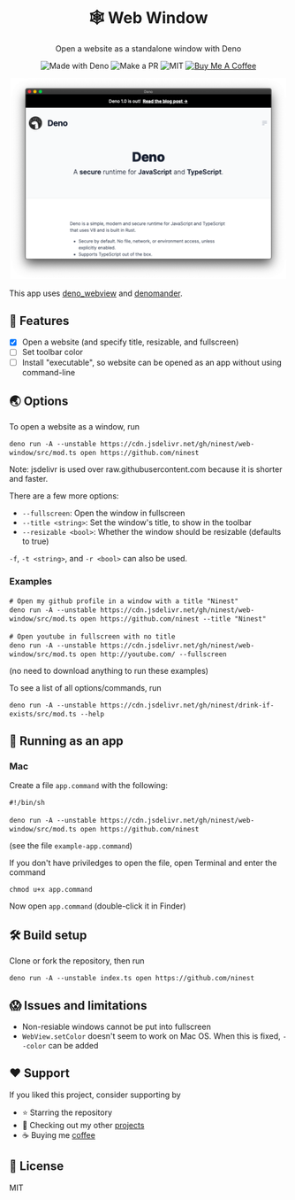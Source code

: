 <h1 align="center">🕸 Web Window</h1>
<p align="center">Open a website as a standalone window with Deno


<p align="center">
  <img src="https://img.shields.io/badge/Made%20With-Deno-black?style=flat-square&" alt="Made with Deno" />
  <img src="https://img.shields.io/badge/PRs-welcome-brightgreen.svg?style=flat-square" alt="Make a PR" />
  <img src="https://img.shields.io/github/license/ninest/web-window?style=flat-square" alt="MIT" />

  <a href="https://www.buymeacoffee.com/ninest">
    <img src="https://img.shields.io/badge/Donate-Buy%20Me%20A%20Coffee-orange.svg?style=flat-square" alt="Buy Me A Coffee">
  </a>
</p>

<p align="center"><img alt="Demo" width="500" src="./readme-assets/demo-new.png" /><p>

This app uses [deno_webview](https://github.com/eliassjogreen/deno_webview) and [denomander](https://github.com/siokas/denomander).

## 🚀 Features
- [x] Open a website (and specify title, resizable, and fullscreen)
- [ ] Set toolbar color
- [ ] Install "executable", so website can be opened as an app without using command-line

## 🌏 Options
To open a website as a window, run 

```
deno run -A --unstable https://cdn.jsdelivr.net/gh/ninest/web-window/src/mod.ts open https://github.com/ninest
```

Note: jsdelivr is used over raw.githubusercontent.com because it is shorter and faster.

There are a few more options:

- `--fullscreen`: Open the window in fullscreen
- `--title <string>`: Set the window's title, to show in the toolbar
- `--resizable <bool>`: Whether the window should be resizable (defaults to true)

`-f`, `-t <string>`, and `-r <bool>` can also be used.

### Examples
```
# Open my github profile in a window with a title "Ninest"
deno run -A --unstable https://cdn.jsdelivr.net/gh/ninest/web-window/src/mod.ts open https://github.com/ninest --title "Ninest" 

# Open youtube in fullscreen with no title
deno run -A --unstable https://cdn.jsdelivr.net/gh/ninest/web-window/src/mod.ts open http://youtube.com/ --fullscreen
```
(no need to download anything to run these examples)

To see a list of all options/commands, run 
```
deno run -A --unstable https://cdn.jsdelivr.net/gh/ninest/drink-if-exists/src/mod.ts --help
```

## 👟 Running as an app
### Mac
Create a file `app.command` with the following:

```
#!/bin/sh

deno run -A --unstable https://cdn.jsdelivr.net/gh/ninest/web-window/src/mod.ts open https://github.com/ninest
```
(see the file `example-app.command`)

If you don't have priviledges to open the file, open Terminal and enter the command

```
chmod u+x app.command 
```

Now open `app.command` (double-click it in Finder)

## 🛠 Build setup
Clone or fork the repository, then run 
```
deno run -A --unstable index.ts open https://github.com/ninest
```

## 😱 Issues and limitations
- Non-resiable windows cannot be put into fullscreen
- `WebView.setColor` doesn't seem to work on Mac OS. When this is fixed, `--color` can be added

## ♥️ Support
If you liked this project, consider supporting by
- ⭐️ Starring the repository
- 🎒 Checking out my other [projects](https://github.com/ninest)
- ☕️ Buying me [coffee](https://www.buymeacoffee.com/ninest)

## 📜 License
MIT